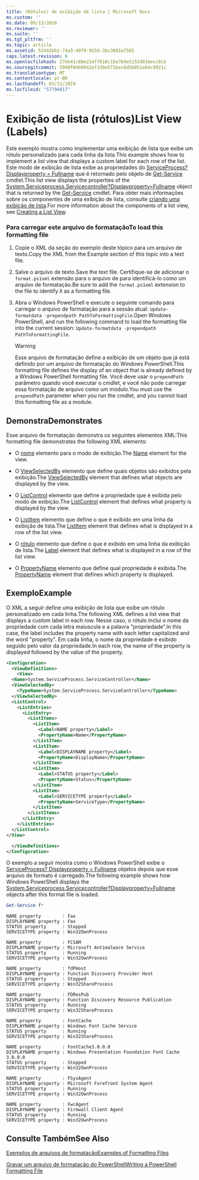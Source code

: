 ```yaml
---
title: (Rótulos) de exibição de lista | Microsoft Docs
ms.custom: ''
ms.date: 09/13/2016
ms.reviewer: ''
ms.suite: ''
ms.tgt_pltfrm: ''
ms.topic: article
ms.assetid: 53442bb1-74a3-49f9-9150-3bc3081a7565
caps.latest.revision: 6
ms.openlocfilehash: 27de41c88e224f7610c10a764e51524016ecc8cb
ms.sourcegitcommit: 5990f04b8042ef2d8e571bec6d5b051e64c9921c
ms.translationtype: MT
ms.contentlocale: pt-BR
ms.lasthandoff: 03/12/2019
ms.locfileid: "57794817"
---
```

# <a name="list-view-labels"></a><span data-ttu-id="1433b-102">Exibição de lista (rótulos)</span><span class="sxs-lookup"><span data-stu-id="1433b-102">List View (Labels)</span></span>

<span data-ttu-id="1433b-103">Este exemplo mostra como implementar uma exibição de lista que exibe um rótulo personalizado para cada linha da lista.</span><span class="sxs-lookup"><span data-stu-id="1433b-103">This example shows how to implement a list view that displays a custom label for each row of the list.</span></span> <span data-ttu-id="1433b-104">Este modo de exibição de lista exibe as propriedades do [ServiceProcess? Displayproperty = Fullname](/dotnet/api/System.ServiceProcess.ServiceController) que é retornado pelo objeto de [Get-Service](/powershell/module/Microsoft.PowerShell.Management/Get-Service) cmdlet.</span><span class="sxs-lookup"><span data-stu-id="1433b-104">This list view displays the properties of the [System.Serviceprocess.Servicecontroller?Displayproperty=Fullname](/dotnet/api/System.ServiceProcess.ServiceController) object that is returned by the [Get-Service](/powershell/module/Microsoft.PowerShell.Management/Get-Service) cmdlet.</span></span> <span data-ttu-id="1433b-105">Para obter mais informações sobre os componentes de uma exibição de lista, consulte [criando uma exibição de lista](./creating-a-list-view.md).</span><span class="sxs-lookup"><span data-stu-id="1433b-105">For more information about the components of a list view, see [Creating a List View](./creating-a-list-view.md).</span></span>

### <a name="to-load-this-formatting-file"></a><span data-ttu-id="1433b-106">Para carregar este arquivo de formatação</span><span class="sxs-lookup"><span data-stu-id="1433b-106">To load this formatting file</span></span>

1. <span data-ttu-id="1433b-107">Copie o XML da seção do exemplo deste tópico para um arquivo de texto.</span><span class="sxs-lookup"><span data-stu-id="1433b-107">Copy the XML from the Example section of this topic into a text file.</span></span>

2. <span data-ttu-id="1433b-108">Salve o arquivo de texto.</span><span class="sxs-lookup"><span data-stu-id="1433b-108">Save the text file.</span></span> <span data-ttu-id="1433b-109">Certifique-se de adicionar o `format.ps1xml` extensão para o arquivo de para identificá-lo como um arquivo de formatação.</span><span class="sxs-lookup"><span data-stu-id="1433b-109">Be sure to add the `format.ps1xml` extension to the file to identify it as a formatting file.</span></span>

3. <span data-ttu-id="1433b-110">Abra o Windows PowerShell e execute o seguinte comando para carregar o arquivo de formatação para a sessão atual: `Update-formatdata -prependpath PathToFormattingFile`.</span><span class="sxs-lookup"><span data-stu-id="1433b-110">Open Windows PowerShell, and run the following command to load the formatting file into the current session: `Update-formatdata -prependpath PathToFormattingFile`.</span></span>

   > [!WARNING]
   > <span data-ttu-id="1433b-111">Esse arquivo de formatação define a exibição de um objeto que já está definido por um arquivo de formatação do Windows PowerShell.</span><span class="sxs-lookup"><span data-stu-id="1433b-111">This formatting file defines the display of an object that is already defined by a Windows PowerShell formatting file.</span></span> <span data-ttu-id="1433b-112">Você deve usar o `prependPath` parâmetro quando você executar o cmdlet, e você não pode carregar essa formatação de arquivo como um módulo.</span><span class="sxs-lookup"><span data-stu-id="1433b-112">You must use the `prependPath` parameter when you run the cmdlet, and you cannot load this formatting file as a module.</span></span>

## <a name="demonstrates"></a><span data-ttu-id="1433b-113">Demonstra</span><span class="sxs-lookup"><span data-stu-id="1433b-113">Demonstrates</span></span>

<span data-ttu-id="1433b-114">Esse arquivo de formatação demonstra os seguintes elementos XML:</span><span class="sxs-lookup"><span data-stu-id="1433b-114">This formatting file demonstrates the following XML elements:</span></span>

- <span data-ttu-id="1433b-115">O [nome](./name-element-for-view-format.md) elemento para o modo de exibição.</span><span class="sxs-lookup"><span data-stu-id="1433b-115">The [Name](./name-element-for-view-format.md) element for the view.</span></span>

- <span data-ttu-id="1433b-116">O [ViewSelectedBy](./viewselectedby-element-format.md) elemento que define quais objetos são exibidos pela exibição.</span><span class="sxs-lookup"><span data-stu-id="1433b-116">The [ViewSelectedBy](./viewselectedby-element-format.md) element that defines what objects are displayed by the view.</span></span>

- <span data-ttu-id="1433b-117">O [ListControl](./listcontrol-element-format.md) elemento que define a propriedade que é exibida pelo modo de exibição.</span><span class="sxs-lookup"><span data-stu-id="1433b-117">The [ListControl](./listcontrol-element-format.md) element that defines what property is displayed by the view.</span></span>

- <span data-ttu-id="1433b-118">O [ListItem](./listitem-element-for-listitems-for-listcontrol-format.md) elemento que define o que é exibido em uma linha da exibição de lista.</span><span class="sxs-lookup"><span data-stu-id="1433b-118">The [ListItem](./listitem-element-for-listitems-for-listcontrol-format.md) element that defines what is displayed in a row of the list view.</span></span>

- <span data-ttu-id="1433b-119">O [rótulo](./label-element-for-listitem-for-listcontrol-format.md) elemento que define o que é exibido em uma linha da exibição de lista.</span><span class="sxs-lookup"><span data-stu-id="1433b-119">The [Label](./label-element-for-listitem-for-listcontrol-format.md) element that defines what is displayed in a row of the list view.</span></span>

- <span data-ttu-id="1433b-120">O [PropertyName](./propertyname-element-for-listitem-for-listcontrol-format.md) elemento que define qual propriedade é exibida.</span><span class="sxs-lookup"><span data-stu-id="1433b-120">The [PropertyName](./propertyname-element-for-listitem-for-listcontrol-format.md) element that defines which property is displayed.</span></span>

## <a name="example"></a><span data-ttu-id="1433b-121">Exemplo</span><span class="sxs-lookup"><span data-stu-id="1433b-121">Example</span></span>

<span data-ttu-id="1433b-122">O XML a seguir define uma exibição de lista que exibe um rótulo personalizado em cada linha.</span><span class="sxs-lookup"><span data-stu-id="1433b-122">The following XML defines a list view that displays a custom label in each row.</span></span> <span data-ttu-id="1433b-123">Nesse caso, o rótulo inclui o nome da propriedade com cada letra maiuscula e a palavra "propriedade".</span><span class="sxs-lookup"><span data-stu-id="1433b-123">In this case, the label includes the property name with each letter capitalized and the word "property".</span></span> <span data-ttu-id="1433b-124">Em cada linha, o nome da propriedade é exibido seguido pelo valor da propriedade.</span><span class="sxs-lookup"><span data-stu-id="1433b-124">In each row, the name of the property is displayed followed by the value of the property.</span></span>

```xml
<Configuration>
  <ViewDefinitions>
    <View>
  <Name>System.ServiceProcess.ServiceController</Name>
  <ViewSelectedBy>
    <TypeName>System.ServiceProcess.ServiceController</TypeName>
  </ViewSelectedBy>
  <ListControl>
    <ListEntries>
      <ListEntry>
        <ListItems>
          <ListItem>
            <Label>NAME property</Label>
            <PropertyName>Name</PropertyName>
          </ListItem>
          <ListItem>
            <Label>DISPLAYNAME property</Label>
            <PropertyName>DisplayName</PropertyName>
          </ListItem>
          <ListItem>
            <Label>STATUS property</Label>
            <PropertyName>Status</PropertyName>
          </ListItem>
          <ListItem>
            <Label>SERVICETYPE property</Label>
            <PropertyName>ServiceType</PropertyName>
          </ListItem>
        </ListItems>
      </ListEntry>
    </ListEntries>
  </ListControl>
</View>

  </ViewDefinitions>
</Configuration>
```

<span data-ttu-id="1433b-125">O exemplo a seguir mostra como o Windows PowerShell exibe o [ServiceProcess? Displayproperty = Fullname](/dotnet/api/System.ServiceProcess.ServiceController) objetos depois que esse arquivo de formato é carregado.</span><span class="sxs-lookup"><span data-stu-id="1433b-125">The following example shows how Windows PowerShell displays the [System.Serviceprocess.Servicecontroller?Displayproperty=Fullname](/dotnet/api/System.ServiceProcess.ServiceController) objects after this format file is loaded.</span></span>

```powershell
Get-Service f*
```

```output
NAME property        : Fax
DISPLAYNAME property : Fax
STATUS property      : Stopped
SERVICETYPE property : Win32OwnProcess

NAME property        : FCSAM
DISPLAYNAME property : Microsoft Antimalware Service
STATUS property      : Running
SERVICETYPE property : Win32OwnProcess

NAME property        : fdPHost
DISPLAYNAME property : Function Discovery Provider Host
STATUS property      : Stopped
SERVICETYPE property : Win32ShareProcess

NAME property        : FDResPub
DISPLAYNAME property : Function Discovery Resource Publication
STATUS property      : Running
SERVICETYPE property : Win32ShareProcess

NAME property        : FontCache
DISPLAYNAME property : Windows Font Cache Service
STATUS property      : Running
SERVICETYPE property : Win32ShareProcess

NAME property        : FontCache3.0.0.0
DISPLAYNAME property : Windows Presentation Foundation Font Cache 3.0.0.0
STATUS property      : Stopped
SERVICETYPE property : Win32OwnProcess

NAME property        : FSysAgent
DISPLAYNAME property : Microsoft Forefront System Agent
STATUS property      : Running
SERVICETYPE property : Win32OwnProcess

NAME property        : FwcAgent
DISPLAYNAME property : Firewall Client Agent
STATUS property      : Running
SERVICETYPE property : Win32OwnProcess
```

## <a name="see-also"></a><span data-ttu-id="1433b-126">Consulte Também</span><span class="sxs-lookup"><span data-stu-id="1433b-126">See Also</span></span>

[<span data-ttu-id="1433b-127">Exemplos de arquivos de formatação</span><span class="sxs-lookup"><span data-stu-id="1433b-127">Examples of Formatting Files</span></span>](./examples-of-formatting-files.md)

[<span data-ttu-id="1433b-128">Gravar um arquivo de formatação do PowerShell</span><span class="sxs-lookup"><span data-stu-id="1433b-128">Writing a PowerShell Formatting File</span></span>](./writing-a-powershell-formatting-file.md)
